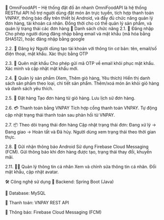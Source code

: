 🍔 OmniFoodAPI – Hệ thống đặt đồ ăn nhanh
OmniFoodAPI là hệ thống RESTful API hỗ trợ người dùng đặt món ăn trực tuyến, tích hợp thanh toán VNPAY, thông báo đẩy trên thiết bị Android, và đầy đủ chức năng quản lý đơn hàng, tài khoản cá nhân. Đồng thời cho có thể quản lý sản phẩm, và quán lý trạng thái các đơn hàng
📌 Danh sách chức năng
2.1. 🔐 Đăng nhập
Cho phép người dùng đăng nhập bằng email và mật khẩu (mã hóa bằng SHA512), hoặc đăng nhập bằng google

2.2. 📝 Đăng ký
Người dùng tạo tài khoản với thông tin cơ bản: tên, email/số điện thoại, mật khẩu.
Xác thực bằng OTP

2.3. 🔁 Quên mật khẩu
Cho phép gửi mã OTP về email khôi phục mật khẩu.
Xác minh và cập nhật mật khẩu mới.

2.4. 🍱 Quản lý sản phẩm (Xem, Thêm giỏ hàng, Yêu thích)
Hiển thị danh sách sản phẩm theo loại, chi tiết sản phẩm.
Thêm/xoá món ăn khỏi giỏ hàng và danh sách yêu thích.

2.5. 🛒 Đặt hàng
Tạo đơn hàng từ giỏ hàng.
Lưu lịch sử đơn hàng.

2.6. 💳 Thanh toán bằng VNPAY
Tích hợp cổng thanh toán VNPAY.
Tự động cập nhật trạng thái thanh toán sau phản hồi từ VNPAY.

2.7. 📦 Theo dõi trạng thái đơn hàng
Cập nhật trạng thái đơn: Đang xử lý → Đang giao → Hoàn tất và Đã hủy.
Người dùng xem trạng thái theo thời gian thực.

2.8. 🔔 Gửi nhận thông báo Android
Sử dụng Firebase Cloud Messaging (FCM).
Gửi thông báo khi đơn hàng được tạo, trạng thái thay đổi, khuyến mãi.

2.11. 🙍‍♂️ Quản lý thông tin cá nhân
Xem và chỉnh sửa thông tin cá nhân.
Đổi mật khẩu, cập nhật avatar.

🛠 Công nghệ sử dụng
🔹 Backend: Spring Boot (Java)

🔹 Database: MySQL

🔹 Thanh toán: VNPAY REST API

🔹 Thông báo: Firebase Cloud Messaging (FCM)
